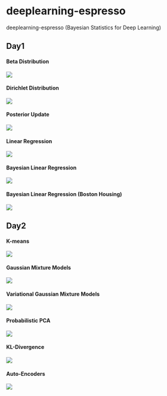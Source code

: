 # deeplearning-espresso
deeplearning-espresso (Bayesian Statistics for Deep Learning)

## Day1

#### Beta Distribution
<img src='src/day1/pics/beta.png'>

#### Dirichlet Distribution
<img src='src/day1/pics/Dirichlet.png'>

#### Posterior Update
<img src='src/day1/pics/posterior update.png'>

#### Linear Regression
<img src='src/day1/pics/linear regression.png'>

#### Bayesian Linear Regression
<img src='src/day1/pics/bayesian regression.png'>

#### Bayesian Linear Regression (Boston Housing)
<img src='src/day1/pics/boston.png'>

## Day2

#### K-means
<img src='src/day2/pics/kmeans.png'>

#### Gaussian Mixture Models
<img src='src/day2/pics/gmm.png'>

#### Variational Gaussian Mixture Models
<img src='src/day2/pics/vgmm.png'>

#### Probabilistic PCA
<img src='src/day2/pics/ppca.png'>

#### KL-Divergence
<img src='src/day2/pics/kl.png'>

#### Auto-Encoders
<img src='src/day2/pics/ae.png'>
